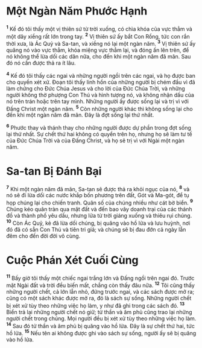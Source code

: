 # Một Ngàn Năm Phước Hạnh
<sup><b>1</b></sup> Kế đó tôi thấy một vị thiên sứ từ trời xuống, có chìa khóa của vực thẳm và một dây xiềng rất lớn trong tay. <sup><b>2</b></sup> Vị thiên sứ ấy bắt Con Rồng, tức con rắn thời xưa, là Ác Quỷ và Sa-tan, và xiềng nó lại một ngàn năm. <sup><b>3</b></sup> Vị thiên sứ ấy quăng nó vào vực thẳm, khóa miệng vực thẳm lại, và đóng ấn lên trên, để nó không thể lừa dối các dân nữa, cho đến khi một ngàn năm đã mãn. Sau đó nó cần được thả ra ít lâu.

<sup><b>4</b></sup> Kế đó tôi thấy các ngai và những người ngồi trên các ngai, và họ được ban cho quyền xét xử. Đoạn tôi thấy linh hồn của những người bị chém đầu vì đã làm chứng cho Đức Chúa Jesus và cho lời của Đức Chúa Trời, và những người không thờ phượng Con Thú và hình tượng nó, và không nhận dấu của nó trên trán hoặc trên tay mình. Những người ấy được sống lại và trị vì với Đấng Christ một ngàn năm. <sup><b>5</b></sup> Còn những người khác thì không sống lại cho đến khi một ngàn năm đã mãn. Đây là đợt sống lại thứ nhất.

<sup><b>6</b></sup> Phước thay và thánh thay cho những người được dự phần trong đợt sống lại thứ nhất. Sự chết thứ hai không có quyền trên họ, nhưng họ sẽ làm tư tế của Đức Chúa Trời và của Đấng Christ, và họ sẽ trị vì với Ngài một ngàn năm.


# Sa-tan Bị Đánh Bại
<sup><b>7</b></sup> Khi một ngàn năm đã mãn, Sa-tan sẽ được thả ra khỏi ngục của nó, <sup><b>8</b></sup> và nó sẽ đi lừa dối các nước khắp bốn phương trên đất, Gót và Ma-gót, để tụ họp chúng lại cho chiến tranh. Quân số của chúng nhiều như cát bờ biển. <sup><b>9</b></sup> Chúng kéo quân tràn qua mặt đất và đến bao vây doanh trại của các thánh đồ và thành phố yêu dấu, nhưng lửa từ trời giáng xuống và thiêu rụi chúng. <sup><b>10</b></sup> Còn Ác Quỷ, kẻ đã lừa dối chúng, bị quăng vào hồ lửa và lưu huỳnh, nơi đó đã có sẵn Con Thú và tiên tri giả; và chúng sẽ bị đau đớn cả ngày lẫn đêm cho đến đời đời vô cùng.


# Cuộc Phán Xét Cuối Cùng
<sup><b>11</b></sup> Bấy giờ tôi thấy một chiếc ngai trắng lớn và Đấng ngồi trên ngai đó. Trước mặt Ngài đất và trời đều biến mất, chẳng còn thấy đâu nữa. <sup><b>12</b></sup> Tôi cũng thấy những người chết, cả lớn lẫn nhỏ, đứng trước ngai, và các sách được mở ra; cũng có một sách khác được mở ra, đó là sách sự sống. Những người chết bị xét xử tùy theo những việc họ làm, y như đã ghi trong các sách đó. <sup><b>13</b></sup> Biển trả lại những người chết nó giữ; tử thần và âm phủ cũng trao lại những người chết trong chúng. Mọi người đều bị xét xử tùy theo những việc họ làm. <sup><b>14</b></sup> Sau đó tử thần và âm phủ bị quăng vào hồ lửa. Đây là sự chết thứ hai, tức hồ lửa. <sup><b>15</b></sup> Nếu tên ai không được ghi vào sách sự sống, người ấy sẽ bị quăng vào hồ lửa.
